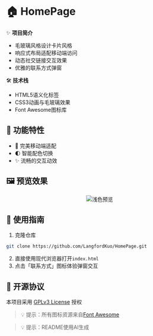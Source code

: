 # 🏠 HomePage

✨ **项目简介**
- 毛玻璃风格设计卡片风格
- 响应式布局适配移动端访问
- 动态社交链接交互效果
- 优雅的联系方式弹窗

🛠️ **技术栈**
- HTML5语义化标签
- CSS3动画与毛玻璃效果
- Font Awesome图标库

## 🌟 功能特性
- 📱 完美移动端适配
- 🌓 智能配色切换
- ✨ 流畅的交互动效

## 🖼️ 预览效果
<div align="center">

![浅色预览](https://github.com/user-attachments/assets/6f2d1706-c2d1-4cc1-88ef-94887f8bcee5)
</div>

## 🚀 使用指南
1. 克隆仓库
```bash
git clone https://github.com/LangfordKuo/HomePage.git
```
2. 直接使用现代浏览器打开`index.html`
3. 点击「联系方式」图标体验弹窗交互

## 📜 开源协议
本项目采用 [GPLv3 License](LICENSE) 授权

> 💡 提示：所有图标资源来自[Font Awesome](https://fontawesome.com)

> 💡 提示：README使用AI生成
